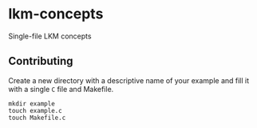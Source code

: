 # lkm-concepts
Single-file LKM concepts

## Contributing

Create a new directory with a descriptive name of your example and fill it with a single `C` file and Makefile.

```
mkdir example
touch example.c
touch Makefile.c
```

